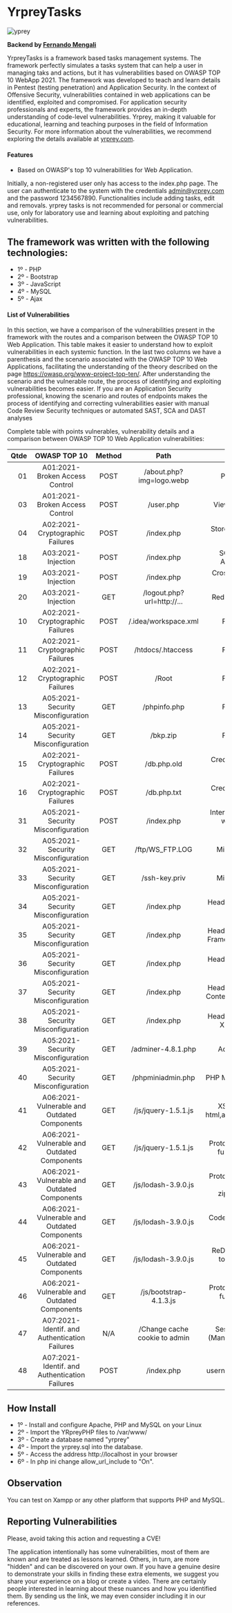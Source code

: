 # YrpreyTasks

![yprey](https://i.imgur.com/zHoDJG9_d.webp?maxwidth=760&fidelity=grand)

**Backend by [Fernando Mengali](https://www.linkedin.com/in/fernando-mengali-273504142/)**

YrpreyTasks is a framework based tasks management systems. The framework perfectly simulates a tasks system that can help a user in managing taks and actions, but it has vulnerabilities based on OWASP TOP 10 WebApp 2021. The framework was developed to teach and learn details in Pentest (testing penetration) and Application Security. In the context of Offensive Security, vulnerabilities contained in web applications can be identified, exploited and compromised. For application security professionals and experts, the framework provides an in-depth understanding of code-level vulnerabilities. Yrprey, making it valuable for educational, learning and teaching purposes in the field of Information Security. For more information about the vulnerabilities, we recommend exploring the details available at [yrprey.com](https://yrprey.com).

#### Features
 - Based on OWASP's top 10 vulnerabilities for Web Application.

Initially, a non-registered user only has access to the index.php page. The user can authenticate to the system with the credentials admin@yrprey.com and the password 1234567890. Functionalities include adding tasks, edit and removals.
yrprey tasks is not recommended for personal or commercial use, only for laboratory use and learning about exploiting and patching vulnerabilities.

## The framework was written with the following technologies:

* 1º - PHP
* 2º - Bootstrap
* 3º - JavaScript
* 4º - MySQL
* 5º - Ajax

#### List of Vulnerabilities

In this section, we have a comparison of the vulnerabilities present in the framework with the routes and a comparison between the OWASP TOP 10 Web Application.
This table makes it easier to understand how to exploit vulnerabilities in each systemic function.
In the last two columns we have a parenthesis and the scenario associated with the OWASP TOP 10 Web Applications, facilitating the understanding of the theory described on the page https://owasp.org/www-project-top-ten/.
After understanding the scenario and the vulnerable route, the process of identifying and exploiting vulnerabilities becomes easier. If you are an Application Security professional, knowing the scenario and routes of endpoints makes the process of identifying and correcting vulnerabilities easier with manual Code Review Security techniques or automated SAST, SCA and DAST analyses

Complete table with points vulnerables, vulnerability details and a comparison between OWASP TOP 10 Web Application vulnerabilities:

|Qtde |          **OWASP TOP 10**                          |**Method**|            **Path**            |            **Details**                            |
|----:|:--------------------------------------------------:|:--------:|:------------------------------:|:-------------------------------------------------:|
| 01  |  A01:2021-Broken Access Control                    |   POST   |  /about.php?img=logo.webp      |                  Path Traversal                   |
| 03  |  A01:2021-Broken Access Control                    |   POST   |  /user.php                     |             View all users data                   |
| 04  |  A02:2021-Cryptographic Failures                   |   POST   |  /index.php                    |             Store password with base64            |
| 18  |  A03:2021-Injection                                |   POST   |  /index.php                    |        SQL Injection - Authentication             |
| 19  |  A03:2021-Injection                                |   POST   |  /index.php                    |            Cross-Site Request Forgery             |
| 20  |  A03:2021-Injection                                |   GET    |  /logout.php?url=http://...    |          Redirect to other url                    |
| 10  |  A02:2021-Cryptographic Failures                   |   POST   |  /.idea/workspace.xml          |                    File Exposure                  |
| 11  |  A02:2021-Cryptographic Failures                   |   POST   |  /htdocs/.htaccess             |                    File Exposure                  |
| 12  |  A02:2021-Cryptographic Failures                   |   POST   |  /Root                         |                    File Exposure                  |
| 13  |  A05:2021-Security Misconfiguration                |   GET    |  /phpinfo.php                  |                    File Exposure                  |
| 14  |  A05:2021-Security Misconfiguration                |   GET    |  /bkp.zip                      |                    File Exposure                  |
| 15  |  A02:2021-Cryptographic Failures                   |   POST   |  /db.php.old                   |             Credential harcoded database          |
| 16  |  A02:2021-Cryptographic Failures                   |   POST   |  /db.php.txt                   |             Credential harcoded database          |
| 31  |  A05:2021-Security Misconfiguration                |   POST   |  /index.php                    |   Intercept Credentials with Sniffer or BurpSuite |
| 32  |  A05:2021-Security Misconfiguration                |   GET    |  /ftp/WS_FTP.LOG               |            Misconfiguration                       |
| 33  |  A05:2021-Security Misconfiguration                |   GET    |  /ssh-key.priv                 |            Misconfiguration                       |
| 34  |  A05:2021-Security Misconfiguration                |   GET    |  /index.php                    |            Header - Not Definied HttpOnly         |
| 35  |  A05:2021-Security Misconfiguration                |   GET    |  /index.php                    |  Header - Not Definied Frame Options Header       |
| 36  |  A05:2021-Security Misconfiguration                |   GET    |  /index.php                    |            Header - Not Definied HSTS             |
| 37  |  A05:2021-Security Misconfiguration                |   GET    |  /index.php                    |   Header - Not Definied Content Security Policy   |
| 38  |  A05:2021-Security Misconfiguration                |   GET    |  /index.php                    |            Header - Not Definied XSS Protection   |
| 39  |  A05:2021-Security Misconfiguration                |   GET    |  /adminer-4.8.1.php            |            Adminer default                        |
| 40  |  A05:2021-Security Misconfiguration                |   GET    |  /phpminiadmin.php             |            PHP Mini Admin default                 |
| 41  |  A06:2021-Vulnerable and Outdated Components       |   GET    |  /js/jquery-1.5.1.js           |  XSS to function: html,append,load,after..        |
| 42  |  A06:2021-Vulnerable and Outdated Components       |   GET    |  /js/jquery-1.5.1.js           |  Prototype Pollution to function: extend          |
| 43  |  A06:2021-Vulnerable and Outdated Components       |   GET    |  /js/lodash-3.9.0.js           |  Prototype Pollution to function: zipObjectDeep.. |
| 44  |  A06:2021-Vulnerable and Outdated Components       |   GET    |  /js/lodash-3.9.0.js           |            Code Injection across template         |
| 45  |  A06:2021-Vulnerable and Outdated Components       |   GET    |  /js/lodash-3.9.0.js           | ReDoS to functions: toNumber, trim, trimEnd       |
| 46  |  A06:2021-Vulnerable and Outdated Components       |   GET    |  /js/bootstrap-4.1.3.js        | Prototype Pollution to function: data-template... |
| 47  |  A07:2021-Identif. and Authentication Failures     |   N/A    |  /Change cache cookie to admin |  Session Hijacking (Manipulation Cookie)         |
| 48  |  A07:2021-Identif. and Authentication Failures     |   POST   |  /index.php                    |             username enumeration                  |

## How Install

* 1º - Install and configure Apache, PHP and MySQL on your Linux
* 2º - Import the YRpreyPHP files to /var/www/
* 3º - Create a database named "yrprey"
* 4º - Import the yrprey.sql into the database.
* 5º - Access the address http://localhost in your browser
* 6º - In php ini change allow_url_include to "On".

## Observation
You can test on Xampp or any other platform that supports PHP and MySQL.

## Reporting Vulnerabilities

Please, avoid taking this action and requesting a CVE!

The application intentionally has some vulnerabilities, most of them are known and are treated as lessons learned. Others, in turn, are more "hidden" and can be discovered on your own. If you have a genuine desire to demonstrate your skills in finding these extra elements, we suggest you share your experience on a blog or create a video. There are certainly people interested in learning about these nuances and how you identified them. By sending us the link, we may even consider including it in our references.
